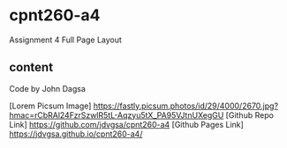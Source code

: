 # cpnt260-a4

Assignment 4 Full Page Layout

## content

Code by John Dagsa

[Lorem Picsum Image] https://fastly.picsum.photos/id/29/4000/2670.jpg?hmac=rCbRAl24FzrSzwlR5tL-Aqzyu5tX_PA95VJtnUXegGU
[Github Repo Link] https://github.com/jdvgsa/cpnt260-a4
[Github Pages Link] https://jdvgsa.github.io/cpnt260-a4/